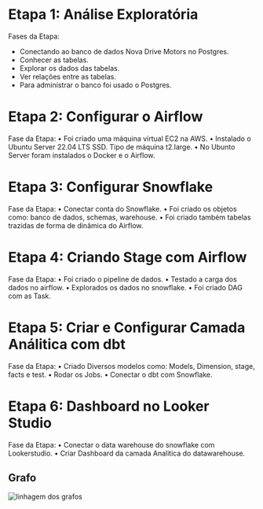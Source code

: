 # Etapa 1: Análise Exploratória
Fases da Etapa:

* Conectando ao banco de dados Nova Drive Motors no Postgres.
* Conhecer as tabelas.
* Explorar os dados das tabelas.
* Ver relações entre as tabelas.
* Para administrar o banco foi usado o Postgres.


# Etapa 2:  Configurar o Airflow 
Fase da Etapa:
    •	Foi criado uma máquina virtual EC2 na AWS.
    •	Instalado o Ubuntu Server 22.04 LTS SSD. Tipo de máquina t2.large.
    •	No Ubunto Server foram instalados o Docker e o Airflow.

# Etapa 3: Configurar Snowflake
Fase da Etapa: 
    •	Conectar conta do Snowflake.
    •	Foi criado os objetos como: banco de dados, schemas, warehouse.
    •	Foi criado também tabelas trazidas de forma de dinâmica do Airflow.

# Etapa 4: Criando Stage com Airflow
Fase da Etapa:
    •	Foi criado o pipeline de dados.
    •	Testado a carga dos dados no airflow.
    •	Explorados os dados no snowflake.
    •	Foi criado DAG com as Task.

# Etapa 5: Criar e Configurar Camada Análitica com dbt
Fase da Etapa:
    •	Criado Diversos modelos como: Models, Dimension, stage, facts e test.
    •	Rodar os Jobs.
    •	Conectar o dbt com Snowflake.
	
# Etapa 6: Dashboard no Looker Studio
Fase da Etapa:
    •	Conectar o data warehouse do snowflake com Lookerstudio.
    •	Criar Dashboard da camada Analitica do datawarehouse.

## Grafo

![linhagem dos grafos](https://github.com/ewertondrigues02/Engenharia-de-Dados/assets/106437473/6f4434fd-74d4-4077-83aa-978e99a74121)





